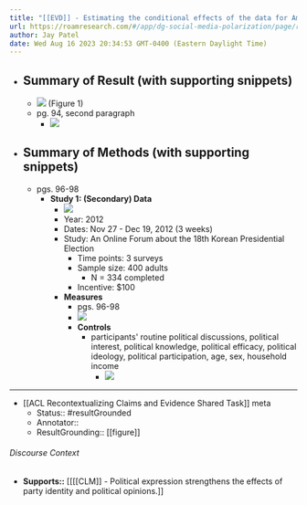 ```yaml
---
title: "[[EVD]] - Estimating the conditional effects of the data for American adults showed that party identification predicted political opinions at any value of political expression, but the relationship was stronger when political expression was high. - [[@choInfluencingMyselfSelfReinforcement2018]]"
url: https://roamresearch.com/#/app/dg-social-media-polarization/page/rW9j9BLFE
author: Jay Patel
date: Wed Aug 16 2023 20:34:53 GMT-0400 (Eastern Daylight Time)
---
```


- ## Summary of Result (with supporting snippets)
    - ![](https://firebasestorage.googleapis.com/v0/b/firescript-577a2.appspot.com/o/imgs%2Fapp%2Fdg-social-media-polarization%2FH4wWr4uMC2.png?alt=media&token=ecbfa46c-82bc-41ca-8922-f18658fec885) (Figure 1)
    - pg. 94, second paragraph
        - ![](https://firebasestorage.googleapis.com/v0/b/firescript-577a2.appspot.com/o/imgs%2Fapp%2Fdg-social-media-polarization%2FUiRpYzCACQ.34.29.png?alt=media&token=0e207a0b-3a4b-430d-8084-f66d2efc4f48)
- ## Summary of Methods (with supporting snippets)
    - pgs. 96-98
        - **Study 1: (Secondary) Data**
            - ![](https://firebasestorage.googleapis.com/v0/b/firescript-577a2.appspot.com/o/imgs%2Fapp%2Fdg-social-media-polarization%2Fj-AswIZXmx.51.31.png?alt=media&token=c2d8f791-968d-426d-bcc1-6dd904a2e676)
            - Year: 2012
            - Dates: Nov 27 - Dec 19, 2012 (3 weeks)
            - Study: An Online Forum about the 18th Korean Presidential Election
                - Time points: 3 surveys
                - Sample size: 400 adults
                    - N = 334 completed
                - Incentive: $100
            - **Measures**
                - pgs. 96-98
                - ![](https://firebasestorage.googleapis.com/v0/b/firescript-577a2.appspot.com/o/imgs%2Fapp%2Fdg-social-media-polarization%2FDlG14DYCM7.51.45.png?alt=media&token=6811f65d-9240-4397-add5-00473bdff059)
                - **Controls**
                    - participants' routine political discussions, political interest, political knowledge, political efficacy, political ideology, political participation, age, sex, household income
                        - ![](https://firebasestorage.googleapis.com/v0/b/firescript-577a2.appspot.com/o/imgs%2Fapp%2Fdg-social-media-polarization%2Fk3uEYtwmLQ.09.56.png?alt=media&token=1e02e0c6-755b-496b-8b3f-de6fa59c1ac6)
- ---
- [[ACL Recontextualizing Claims and Evidence Shared Task]] meta
    - Status:: #resultGrounded
    - Annotator::
    - ResultGrounding:: [[figure]]

###### Discourse Context

- **Supports::** [[[[CLM]] - Political expression strengthens the effects of party identity and political opinions.]]
